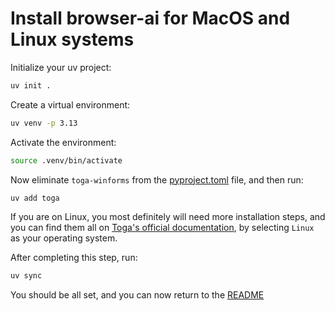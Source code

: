 # Install browser-ai for MacOS and Linux systems

Initialize your uv project:

```bash
uv init .
```

Create a virtual environment:

```bash
uv venv -p 3.13
```

Activate the environment:

```bash
source .venv/bin/activate
```

Now eliminate `toga-winforms` from the [pyproject.toml](pyproject.toml) file, and then run:

```bash
uv add toga
```

If you are on Linux, you most definitely will need more installation steps, and you can find them all on [Toga's official documentation](https://toga.readthedocs.io/en/stable/tutorial/tutorial-0.html), by selecting `Linux` as your operating system.

After completing this step, run:

```bash
uv sync
```

You should be all set, and you can now return to the [README](./README.md#set-env-variables)
